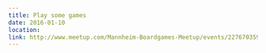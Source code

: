 ```yaml
---
title: Play some games
date: 2016-01-10
location: 
link: http://www.meetup.com/Mannheim-Boardgames-Meetup/events/227670359/
---
```

